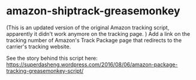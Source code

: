# amazon-shiptrack-greasemonkey

(This is an updated version of the original Amazon tracking script, apparently it didn't work anymore on the tracking page.
)
Add a link on the tracking number of Amazon's Track Package page that redirects to the carrier's tracking website.

See the story behind this script here: https://superdasheng.wordpress.com/2016/08/06/amazon-package-tracking-greasemonkey-script/
